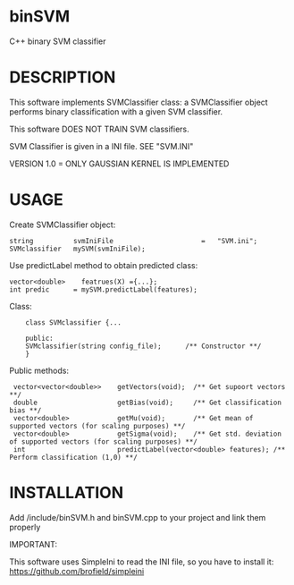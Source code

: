 # binSVM

C++ binary SVM classifier

# DESCRIPTION

This software implements SVMClassifier class: a SVMClassifier object performs binary classification with a given SVM classifier.

This software DOES NOT TRAIN SVM classifiers.

SVM Classifier is given in a INI file. SEE "SVM.INI"

VERSION 1.0 = ONLY GAUSSIAN KERNEL IS IMPLEMENTED

# USAGE

Create SVMClassifier object:

    string          svmIniFile                      =   "SVM.ini";
    SVMclassifier   mySVM(svmIniFile);
    
Use predictLabel method to obtain predicted class:

    vector<double>    featrues(X) ={...};
    int predic      = mySVM.predictLabel(features);
    
Class:

        class SVMclassifier {...
        
        public:
        SVMclassifier(string config_file);      /** Constructor **/
        }
   
Public methods:
        
     vector<vector<double>>    getVectors(void);  /** Get supoort vectors **/
     double                    getBias(void);     /** Get classification bias **/
     vector<double>            getMu(void);       /** Get mean of supported vectors (for scaling purposes) **/
     vector<double>            getSigma(void);    /** Get std. deviation of supported vectors (for scaling purposes) **/
     int                       predictLabel(vector<double> features); /** Perform classification (1,0) **/
 
# INSTALLATION

Add /include/binSVM.h and binSVM.cpp to your project and link them properly

IMPORTANT:

This software uses SimpleIni to read the INI file, so you have to install it: https://github.com/brofield/simpleini
